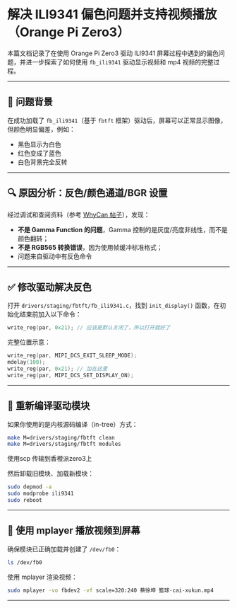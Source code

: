 # 解决 ILI9341 偏色问题并支持视频播放（Orange Pi Zero3）

本篇文档记录了在使用 Orange Pi Zero3 驱动 ILI9341 屏幕过程中遇到的偏色问题，并进一步探索了如何使用 `fb_ili9341` 驱动显示视频和 mp4 视频的完整过程。

---

## 🧩 问题背景

在成功加载了 `fb_ili9341`（基于 `fbtft` 框架）驱动后，屏幕可以正常显示图像，但颜色明显偏差，例如：

- 黑色显示为白色
- 红色变成了蓝色
- 白色背景完全反转

---

## 🔍 原因分析：反色/颜色通道/BGR 设置

经过调试和查阅资料（参考 [WhyCan 帖子](https://whycan.com/t_7408.html)），发现：

- **不是 Gamma Function 的问题**，Gamma 控制的是灰度/亮度非线性，而不是颜色翻转；
- **不是 RGB565 转换错误**，因为使用帧缓冲标准格式；
- 问题来自驱动中有反色命令

---

## ✅ 修改驱动解决反色

打开 `drivers/staging/fbtft/fb_ili9341.c`，找到 `init_display()` 函数，在初始化结束前加入以下命令：

```c
write_reg(par, 0x21); // 应该是默认关闭了，所以打开就好了
```

完整位置示意：

```c
write_reg(par, MIPI_DCS_EXIT_SLEEP_MODE);
mdelay(100);
write_reg(par, 0x21); // 加在这里 
write_reg(par, MIPI_DCS_SET_DISPLAY_ON);
```

---

## 🔧 重新编译驱动模块

如果你使用的是内核源码编译（in-tree）方式：

```bash
make M=drivers/staging/fbtft clean
make M=drivers/staging/fbtft modules
```
使用scp 传输到香橙派zero3上

然后卸载旧模块、加载新模块：

```bash
sudo depmod -a
sudo modprobe ili9341
sudo reboot
```

---

## 🎥 使用 mplayer 播放视频到屏幕

确保模块已正确加载并创建了 `/dev/fb0`：

```bash
ls /dev/fb0
```

使用 mplayer 渲染视频：

```bash
sudo mplayer -vo fbdev2 -vf scale=320:240 蔡徐坤 籃球-cai-xukun.mp4 

```

---
